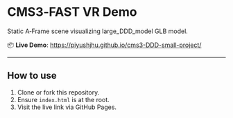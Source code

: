 # CMS3‑FAST VR Demo

Static A‑Frame scene visualizing large_DDD_model GLB model.

📦 **Live Demo**: https://piyushjhu.github.io/cms3-DDD-small-project/

---

## How to use

1. Clone or fork this repository.
2. Ensure `index.html` is at the root.
3. Visit the live link via GitHub Pages.
